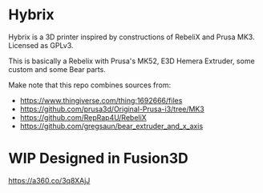 Hybrix
=======
Hybrix is a 3D printer inspired by constructions of RebeliX and Prusa MK3. Licensed as GPLv3. 

This is basically a Rebelix with Prusa's MK52, E3D Hemera Extruder, some custom and some Bear parts.

Make note that this repo combines sources from:

 - https://www.thingiverse.com/thing:1692666/files
 - https://github.com/prusa3d/Original-Prusa-i3/tree/MK3
 - https://github.com/RepRap4U/RebeliX
 - https://github.com/gregsaun/bear_extruder_and_x_axis


WIP Designed in Fusion3D
=====

https://a360.co/3q8XAjJ

